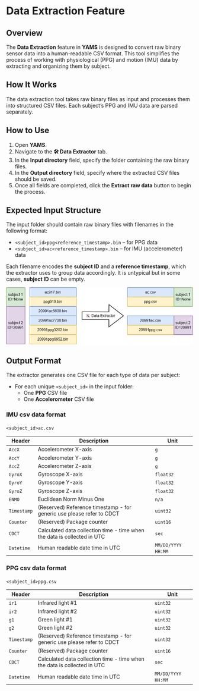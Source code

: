 # Data Extraction Feature

## Overview

The **Data Extraction** feature in **YAMS** is designed to convert raw binary sensor data into a human-readable CSV format. This tool simplifies the process of working with physiological (PPG) and motion (IMU) data by extracting and organizing them by subject.

## How It Works

The data extraction tool takes raw binary files as input and processes them into structured CSV files. Each subject’s PPG and IMU data are parsed separately. 


## How to Use

1. Open **YAMS**.
2. Navigate to the **🛠️ Data Extractor** tab.
3. In the **Input directory** field, specify the folder containing the raw binary files.
4. In the **Output directory** field, specify where the extracted CSV files should be saved.
5. Once all fields are completed, click the **Extract raw data** button to begin the process.


## Expected Input Structure

The input folder should contain raw binary files with filenames in the following format:

- `<subject_id>ppg<reference_timestamp>.bin` – for PPG data
- `<subject_id>ac<reference_timestamp>.bin` – for IMU (accelerometer) data

Each filename encodes the **subject ID** and a **reference timestamp**, which the extractor uses to group data accordingly. It is untypical but in some cases, **subject ID** can be empty. 

![File extraction illustration](src/file_extraction_illu.png)


## Output Format

The extractor generates one CSV file for each type of data per subject:

- For each unique `<subject_id>` in the input folder:
  - One **PPG** CSV file
  - One **Accelerometer** CSV file

### IMU csv data format

`<subject_id>ac.csv`

| Header    | Description                                                              | Unit             |
|-----------|--------------------------------------------------------------------------|------------------|
| `AccX`      | Accelerometer X-axis                                                     | `g`            |
| `AccY`      | Accelerometer Y-axis                                                     | `g`            |
| `AccZ`      | Accelerometer Z-axis                                                     | `g`            |
| `GyroX`     | Gyroscope X-axis                                                         | `float32`          |
| `GyroY`     | Gyroscope Y-axis                                                         | `float32`          |
| `GyroZ`     | Gyroscope Z-axis                                                         | `float32`          |
| `ENMO`      | Euclidean Norm Minus One                                                 | `n/a `             |
| `Timestamp` | (Reserved) Reference timestamp - for generic use please refer to CDCT    | `uint32`           |
| `Counter`   | (Reserved) Package counter                                                | `uint16`           |
| `CDCT`      | Calculated data collection time - time when the data is collected in UTC | `sec`              |
| `Datetime`  | Human readable date time in UTC                                          | `MM/DD/YYYY HH:MM` |

### PPG csv data format

`<subject_id>ppg.csv`

| Header    | Description                                                              | Unit             |
|-----------|--------------------------------------------------------------------------|------------------|
| `ir1`       | Infrared light #1                                                        | `uint32`           |
| `ir2`       | Infrared light #2                                                        | `uint32`           |
| `g1`        | Green light #1                                                           | `uint32`           |
| `g2`        | Green light #2                                                           | `uint32`           |
| `Timestamp` | (Reserved) Reference timestamp - for generic use please refer to CDCT    | `uint32`           |
| `Counter`   | (Reserved) Package counter                                                | `uint16`           |
| `CDCT`      | Calculated data collection time - time when the data is collected in UTC | `sec`              |
| `Datetime`  | Human readable date time in UTC                                          | `MM/DD/YYYY HH:MM` |
